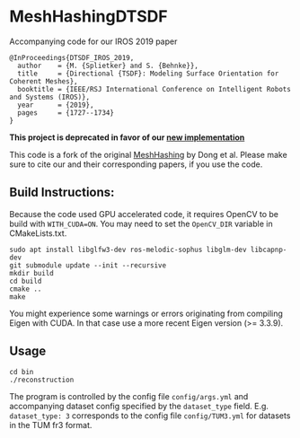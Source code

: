 # MeshHashingDTSDF

Accompanying code for our IROS 2019 paper
```
@InProceedings{DTSDF_IROS_2019,
  author    = {M. {Splietker} and S. {Behnke}},
  title     = {Directional {TSDF}: Modeling Surface Orientation for Coherent Meshes},
  booktitle = {IEEE/RSJ International Conference on Intelligent Robots and Systems (IROS)},
  year      = {2019},
  pages     = {1727--1734}
}
```

**This project is deprecated in favor of our [new implementation](https://github.com/AIS-Bonn/DirectionalTSDF)**

This code is a fork of the original [MeshHashing](https://github.com/theNded/MeshHashing) by Dong et al.
Please make sure to cite our and their corresponding papers, if you use the code.

## Build Instructions:

Because the code used GPU accelerated code, it requires OpenCV to be build with `WITH_CUDA=ON`. You may need to set the `OpenCV_DIR` variable in CMakeLists.txt.

```
sudo apt install libglfw3-dev ros-melodic-sophus libglm-dev libcapnp-dev
git submodule update --init --recursive 
mkdir build
cd build
cmake ..
make 
```

You might experience some warnings or errors originating from compiling Eigen with CUDA. 
In that case use a more recent Eigen version (>= 3.3.9).

## Usage
```
cd bin
./reconstruction
```
The program is controlled by the config file `config/args.yml` and accompanying dataset config specified by the `dataset_type` field. E.g. `dataset_type: 3` corresponds to the config file `config/TUM3.yml` for datasets in the TUM fr3 format.
